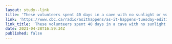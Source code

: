 ```yaml
---
layout: study--link
title: 'These volunteers spent 40 days in a cave with no sunlight or way to tell time | CBC Radio'
link: 'https://www.cbc.ca/radio/asithappens/as-it-happens-tuesday-edition-1.6004045/these-volunteers-spent-40-days-in-a-cave-with-no-sunlight-or-way-to-tell-time-1.6004240'
link_title: 'These volunteers spent 40 days in a cave with no sunlight or way to tell time | CBC Radio'
date: 2021-04-28T16:59:34Z
published: false
---
```


